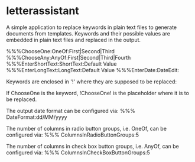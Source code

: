 # letterassistant
A simple application to replace keywords in plain text files to generate documents from templates.
Keywords and their possible values are embedded in plain text files and replaced in the output.


%%%ChooseOne:OneOf:First|Second|Third
%%%ChooseAny:AnyOf:First|Second|Third|Fourth
%%%EnterShortText:ShortText:Default Value
%%%EnterLongText:LongText:Default Value
%%%EnterDate:DateEdit:

Keywords are enclosed in '!' where they are supposed to be replaced:

If ChooseOne is the keyword, !ChooseOne! is the placeholder where it is to be replaced.

The output date format can be configured via:
%%% DateFormat:dd/MM/yyyy

The number of columns in radio button groups, i.e. OneOf, can be configured via:
%%% ColumnsInRadioButtonGroups:5

The number of columns in check box button groups, i.e. AnyOf, can be configured via:
%%% ColumnsInCheckBoxButtonGroups:5
